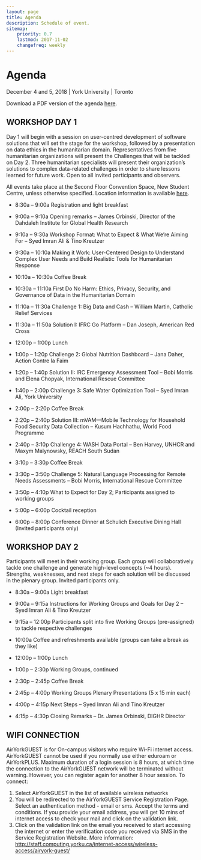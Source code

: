 ```yaml
---
layout: page
title: Agenda
description: Schedule of event.
sitemap:
    priority: 0.7
    lastmod: 2017-11-02
    changefreq: weekly
---
```


# Agenda 
December 4 and 5, 2018 | York University | Toronto

Download a PDF version of the agenda [here](/agenda.pdf).

## WORKSHOP DAY 1

Day 1 will begin with a session on user-centred development of software solutions that will set the stage for the workshop, followed by a presentation on data ethics in the humanitarian domain. Representatives from five humanitarian organizations will present the Challenges that will be tackled on Day 2. Three humanitarian specialists will present their organization’s solutions to complex data-related challenges in order to share lessons learned for future work. Open to all invited participants and observers. 

All events take place at the Second Floor Convention Space, New Student Centre, unless otherwise specified. Location information is available [here](/directions).

* 8:30a – 9:00a	Registration and light breakfast
* 9:00a – 9:10a	Opening remarks – James Orbinski, Director of the Dahdaleh Institute for Global Health Research
* 9:10a – 9:30a	Workshop Format: What to Expect & What We’re Aiming For – Syed Imran Ali & Tino Kreutzer
* 9:30a – 10:10a	Making it Work: User-Centered Design to Understand Complex User Needs and Build Realistic Tools for Humanitarian Response 
* 10:10a – 10:30a	Coffee Break
* 10:30a – 11:10a	First Do No Harm: Ethics, Privacy, Security, and Governance of Data in the Humanitarian Domain
* 11:10a – 11:30a	Challenge 1: Big Data and Cash – William Martin, Catholic Relief Services
* 11:30a – 11:50a 	Solution I: IFRC Go Platform – Dan Joseph, American Red Cross

* 12:00p – 1:00p	Lunch 

* 1:00p – 1:20p	Challenge 2: Global Nutrition Dashboard – Jana Daher, Action Contre la Faim
* 1:20p – 1:40p 	Solution II: IRC Emergency Assessment Tool – Bobi Morris and Elena Chopyak, International Rescue Committee
* 1:40p – 2:00p	Challenge 3: Safe Water Optimization Tool – Syed Imran Ali, York University
* 2:00p – 2:20p	Coffee Break
* 2:20p – 2:40p	Solution III: mVAM—Mobile Technology for Household Food Security Data Collection – Kusum Hachhathu, World Food Programme
* 2:40p – 3:10p	Challenge 4: WASH Data Portal – Ben Harvey, UNHCR and Maxym Malynowsky, REACH South Sudan
* 3:10p – 3:30p	Coffee Break
* 3:30p – 3:50p	Challenge 5: Natural Language Processing for Remote Needs Assessments – Bobi Morris, International Rescue Committee
* 3:50p – 4:10p	What to Expect for Day 2; Participants assigned to working groups 
* 5:00p – 6:00p 	Cocktail reception
* 6:00p – 8:00p	Conference Dinner at Schulich Executive Dining Hall (Invited participants only)


## WORKSHOP DAY 2

Participants will meet in their working group. Each group will collaboratively tackle one challenge and generate high-level concepts (~4 hours). Strengths, weaknesses, and next steps for each solution will be discussed in the plenary group. Invited participants only.

* 8:30a – 9:00a	Light breakfast
* 9:00a – 9:15a	Instructions for Working Groups and Goals for Day 2 – Syed Imran Ali & Tino Kreutzer
* 9:15a – 12:00p	Participants split into five Working Groups (pre-assigned) to tackle respective challenges
* 10:00a	Coffee and refreshments available (groups can take a break as they like)

* 12:00p – 1:00p	Lunch 

* 1:00p – 2:30p	Working Groups, continued
* 2:30p – 2:45p	Coffee Break
* 2:45p – 4:00p	Working Groups Plenary Presentations (5 x 15 min each)
* 4:00p – 4:15p	Next Steps – Syed Imran Ali and Tino Kreutzer
* 4:15p – 4:30p 	Closing Remarks – Dr. James Orbinski, DIGHR Director


## WIFI CONNECTION

AirYorkGUEST is for On-campus visitors who require Wi-Fi internet access. AirYorkGUEST cannot be used if you normally use either eduroam or AirYorkPLUS.
Maximum duration of a login session is 8 hours, at which time the connection to the AirYorkGUEST network will be terminated without warning. However, you can register again for another 8 hour session.
To connect:
1.	Select AirYorkGUEST in the list of available wireless networks
2.	You will be redirected to the AirYorkGUEST Service Registration Page. Select an authentication method - email or sms. Accept the terms and conditions. If you provide your email address, you will get 10 mins of internet access to check your mail and click on the validation link.
3.	Click on the validation link on the email you received to start accessing the internet or enter the verification code you received via SMS in the Service Registration Website.
More information: http://staff.computing.yorku.ca/internet-access/wireless-access/airyork-guest/
